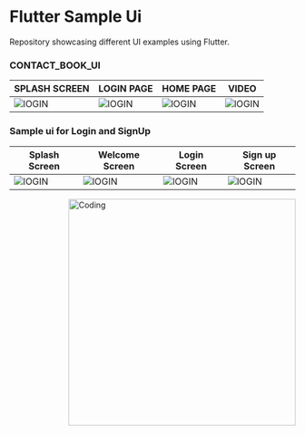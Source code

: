 # Flutter Sample Ui
Repository showcasing different UI examples using Flutter.

 ### CONTACT_BOOK_UI
| SPLASH SCREEN | LOGIN PAGE | HOME PAGE | VIDEO |
|----------|----------|----------|----------|
| ![lOGIN](https://github.com/shihabksaleem/flutter-ui/blob/master/screenshots/contactbook%20ui/SPLASH.jpg?raw=true)   | ![lOGIN](https://github.com/shihabksaleem/flutter-ui/blob/master/screenshots/contactbook%20ui/Login%20Page.jpg?raw=true)   | ![lOGIN](https://github.com/shihabksaleem/flutter-ui/blob/master/screenshots/contactbook%20ui/Home%20Page.jpg?raw=true)   | ![lOGIN](https://github.com/shihabksaleem/flutter-ui/blob/master/screenshots/contactbook%20ui/VIDEO.gif?raw=true)   |

### Sample ui for Login and SignUp
| Splash Screen | Welcome Screen | Login Screen | Sign up Screen |
|----------|----------|----------|----------|
| ![lOGIN](https://github.com/shihabksaleem/flutter-ui/blob/master/screenshots/Login%20Sign-up%20ui/Splash.jpg?raw=true)   | ![lOGIN](https://github.com/shihabksaleem/flutter-ui/blob/master/screenshots/Login%20Sign-up%20ui/Welcome%20page.jpg?raw=true)   | ![lOGIN](https://github.com/shihabksaleem/flutter-ui/blob/master/screenshots/Login%20Sign-up%20ui/login%20page.jpg?raw=true)   | ![lOGIN](https://github.com/shihabksaleem/flutter-ui/blob/master/screenshots/Login%20Sign-up%20ui/signup%20page.jpg?raw=true)   |

<img align="right" alt="Coding" width="400" src="https://github.com/shihabksaleem/flutter-ui/blob/master/screenshots/contactbook%20ui/SPLASH.jpg?raw=true">

